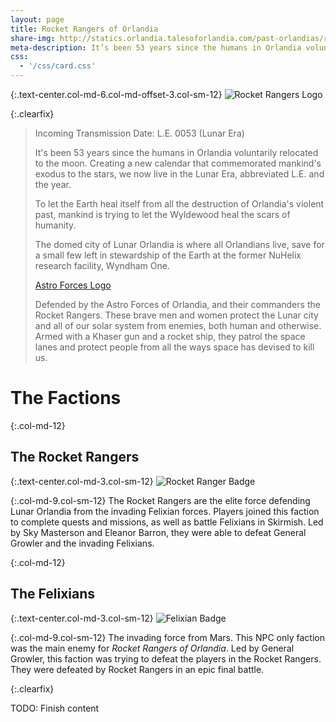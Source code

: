 ```yaml
---
layout: page
title: Rocket Rangers of Orlandia
share-img: http://statics.orlandia.talesoforlandia.com/past-orlandias/rocket/rocket-logo.png
meta-description: It’s been 53 years since the humans in Orlandia voluntarily relocated to the moon.  Creating a new calendar that commemorates mankind’s exodus to the stars, we now live in the Lunar Era...
css:
  - '/css/card.css'
---
```


{:.text-center.col-md-6.col-md-offset-3.col-sm-12}
![Rocket Rangers Logo][rocket-logo]

{:.clearfix}

> Incoming Transmission
> Date: L.E. 0053 (Lunar Era)
>
> It's been 53 years since the humans in Orlandia voluntarily relocated to the moon. Creating a new calendar that commemorated mankind's exodus to the stars, we now live in the Lunar Era, abbreviated L.E. and the year.
>
> To let the Earth heal itself from all the destruction of Orlandia's violent past, mankind is trying to let the Wyldewood heal the scars of humanity.
>
> The domed city of Lunar Orlandia is where all Orlandians live, save for a small few left in stewardship of the Earth at the former NuHelix research facility, Wyndham One.
>
> [Astro Forces Logo][astro-forces-logo]
>
> Defended by the Astro Forces of Orlandia, and their commanders the Rocket Rangers. These brave men and women protect the Lunar city and all of our solar system from enemies, both human and otherwise. Armed with a Khaser gun and a rocket ship, they patrol the space lanes and protect people from all the ways space has devised to kill us.

# The Factions

{:.col-md-12}

## The Rocket Rangers

{:.text-center.col-md-3.col-sm-12}
![Rocket Ranger Badge][rr-badge]

{:.col-md-9.col-sm-12}
The Rocket Rangers are the elite force defending Lunar Orlandia from the invading Felixian forces. Players joined this faction to complete quests and missions, as well as battle Felixians in Skirmish. Led by Sky Masterson and Eleanor Barron, they were able to defeat General Growler and the invading Felixians.

{:.col-md-12}

## The Felixians

{:.text-center.col-md-3.col-sm-12}
![Felixian Badge][felix-badge]

{:.col-md-9.col-sm-12}
The invading force from Mars. This NPC only faction was the main enemy for _Rocket Rangers of Orlandia_. Led by General Growler, this faction was trying to defeat the players in the Rocket Rangers. They were defeated by Rocket Rangers in an epic final battle.

{:.clearfix}

TODO: Finish content

[rocket-logo]: http://statics.orlandia.talesoforlandia.com/past-orlandias/rocket/rocket-logo.png
[rr-badge]: http://statics.orlandia.talesoforlandia.com/past-orlandias/rocket/rr-badge.jpg
[felix-badge]: http://statics.orlandia.talesoforlandia.com/past-orlandias/rocket/felix-badge.jpg
[astro-forces-logo]: http://statics.orlandia.talesoforlandia.com/past-orlandias/rocket/astro-forces-logo.jpg
